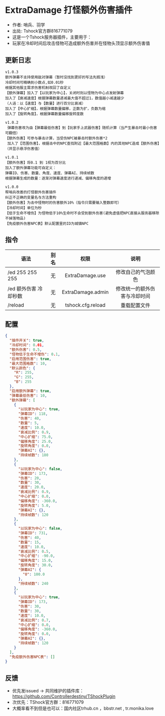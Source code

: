 # ExtraDamage 打怪额外伤害插件

- 作者: 哨兵、羽学
- 出处: Tshock官方群816771079
- 这是一个Tshock服务器插件，主要用于：
- 玩家在冷却时间后攻击怪物可造成额外伤害并在怪物头顶显示额外伤害值

## 更新日志

```
v1.0.3
额外弹幕不支持使用敌对弹幕（暂时没找到更好的写法先搁浅）
冷却时间可精确到小数点,如0.01秒
根据其他服主需求伤害机制改回了自定义
【额外弹幕】加入了【以玩家为中心】，关闭时则以怪物为中心点发射弹幕
加入了【衰减速度】根据弹幕数量递减最大值不超过1，数值越小减速越少
（人话：以【速度】与【数量】进行百分比衰减）
加入了【中心扩缩】，根据弹幕数量偏移，正数为扩，负数为缩
加入了【旋转角度】，根据弹幕数量偏移旋转度数

v1.0.2
 弹幕伤害改为由【弹幕最低伤害】到【玩家手上武器伤害】随机计算（当产生暴击时最小伤害可翻倍）
【额外伤害】可参与暴击计算，当受伤NPC被暴击时额外伤害*2
 加入了【范围伤害】，根据击中的NPC查找附近【最大范围格数】内的其他NPC造成【额外伤害】（并显示悬浮伤害值）

v1.0.1
【额外伤害】将0.1 到 1视为百分比
加入了额外弹幕功能可自定义：
弹幕ID、伤害、数量、角度、速度、弹幕AI、持续帧数
根据弹幕生成的数量：逐渐对弹幕速度进行递减、偏移角度的递增

v1.0.0
帮哨兵改善的打怪额外伤害插件
纠正不正确的变量名与方法重构
【额外伤害】为击中怪物时的伤害额外10%（指令只需要输入整数即可）
【冷却时间】单位为秒
【低于生命不增伤】为怪物低于10%生命时不会受到额外伤害(避免虚值把NPC直接从服务器移除不掉落物品)
【免疫额外伤害NPC表】默认配置里的ID为城镇NPC
```

## 指令

| 语法                             | 别名  |       权限       |                   说明                   |
| -------------------------------- | :---: | :--------------: | :--------------------------------------: |
| /ed 255 255 255 | 无 |   ExtraDamage.use    |    修改自己的气泡颜色    |
| /ed 额外伤害 冷却秒数 | 无 |   ExtraDamage.admin    |    修改统一的额外伤害与冷却时间   |
| /reload  | 无 |   tshock.cfg.reload    |    重载配置文件    |

## 配置

```json
{
  "插件开关": true,
  "冷却时间": 0.01,
  "额外伤害": 0.5,
  "怪物低于生命不增伤": 0.1,
  "启用范围伤害": true,
  "最大范围格数": 10,
  "默认颜色": {
    "R": 255,
    "G": 255,
    "B": 255
  },
  "启用额外弹幕": true,
  "弹幕最低伤害": 10,
  "额外弹幕": [
    {
      "以玩家为中心": true,
      "弹幕ID": 118,
      "伤害": 40,
      "数量": 5,
      "速度": 10.0,
      "衰减比例": 0.9,
      "中心扩缩": 75.0,
      "偏移角度": 25.0,
      "旋转角度": 0.0,
      "弹幕AI": {},
      "持续帧数": 180
    },
    {
      "以玩家为中心": false,
      "弹幕ID": 173,
      "伤害": 20,
      "数量": 30,
      "速度": 20.0,
      "衰减比例": 0.9,
      "中心扩缩": 0.0,
      "偏移角度": -360.0,
      "旋转角度": 5.0,
      "弹幕AI": {},
      "持续帧数": 120
    },
    {
      "以玩家为中心": false,
      "弹幕ID": 731,
      "伤害": 40,
      "数量": 15,
      "速度": 10.0,
      "衰减比例": 0.5,
      "中心扩缩": -90.0,
      "偏移角度": 15.0,
      "旋转角度": 30.0,
      "弹幕AI": {
        "0": 100.0
      },
      "持续帧数": 240
    },
    {
      "以玩家为中心": true,
      "弹幕ID": 173,
      "伤害": 30,
      "数量": 30,
      "速度": 10.0,
      "衰减比例": 0.7,
      "中心扩缩": 0.0,
      "偏移角度": -360.0,
      "旋转角度": 0.0,
      "弹幕AI": {},
      "持续帧数": 120
    }
  ],
  "免疫额外伤害NPC表": []
}
```
## 反馈
- 优先发issued -> 共同维护的插件库：https://github.com/Controllerdestiny/TShockPlugin
- 次优先：TShock官方群：816771079
- 大概率看不到但是也可以：国内社区trhub.cn ，bbstr.net , tr.monika.love